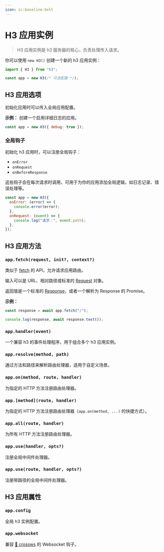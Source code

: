 ```yaml
---
icon: ic:baseline-bolt
---
```


# H3 应用实例

> H3 应用实例是 h3 服务器的核心，负责处理传入请求。

你可以使用 `new H3()` 创建一个新的 h3 应用实例：

```js [server.mjs]
import { H3 } from "h3";

const app = new H3(/* 可选配置 */);
```

## H3 应用选项

初始化应用时可以传入全局应用配置。

**示例：** 创建一个启用详细日志的应用。

```js
const app = new H3({ debug: true });
```

### 全局钩子

初始化 h3 应用时，可以注册全局钩子：

- `onError`
- `onRequest`
- `onBeforeResponse`

这些钩子会在每次请求时调用，可用于为你的应用添加全局逻辑，如日志记录、错误处理等。

```js
const app = new H3({
  onError: (error) => {
    console.error(error);
  },
  onRequest: (event) => {
    console.log("请求：", event.path);
  },
});
```

## H3 应用方法

### `app.fetch(request, init?, context?)`

类似于 [fetch](https://developer.mozilla.org/en-US/docs/Web/API/Fetch_API) 的 API，允许请求应用路由。

输入可以是 URL、相对路径或标准的 [Request](https://developer.mozilla.org/en-US/docs/Web/API/Request) 对象。

返回值是一个标准的 [Response](https://developer.mozilla.org/en-US/docs/Web/API/Response)，或者一个解析为 Response 的 Promise。

**示例：**

```ts
const response = await app.fetch("/");

console.log(response, await response.text());
```

### `app.handler(event)`

一个兼容 h3 的事件处理程序，用于组合多个 h3 应用实例。

### `app.resolve(method, path)`

通过方法和路径来解析路由处理器，适用于自定义场景。

### `app.on(method, route, handler)`

为指定的 HTTP 方法注册路由处理器。

### `app.[method](route, handler)`

为指定的 HTTP 方法注册路由处理器（`app.on(method, ...)` 的快捷方式）。

### `app.all(route, handler)`

为所有 HTTP 方法注册路由处理器。

### `app.use(handler, opts?)`

注册全局中间件处理器。

### `app.use(route, handler, opts?)`

注册带路径的全局中间件处理器。

## H3 应用属性

### `app.config`

全局 h3 实例配置。

### `app.websocket`

兼容 [🔌 crossws](https://crossws.h3.dev/) 的 Websocket 钩子。